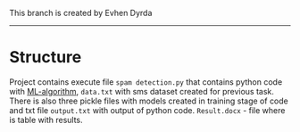 This branch is created by Evhen Dyrda

------------


# Structure
Project contains execute file `spam detection.py` that contains python code with [ML-algorithm](https://github.com/erdiolmezogullari/ml-spam-sms-classification "ML-algorithm"), `data.txt` with sms dataset created for previous task. There is also three pickle files with models created in training stage of code and txt file `output.txt` with output of python code.
`Result.docx` - file where is table with results.
